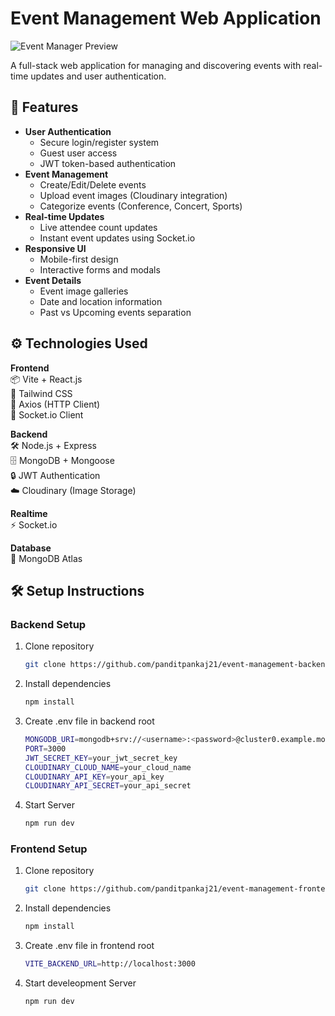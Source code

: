 # Event Management Web Application

![Event Manager Preview](https://i.imgur.com/zXy3D0Q.png)

A full-stack web application for managing and discovering events with real-time updates and user authentication.

## 🚀 Features

- **User Authentication**
  - Secure login/register system
  - Guest user access
  - JWT token-based authentication
- **Event Management**
  - Create/Edit/Delete events
  - Upload event images (Cloudinary integration)
  - Categorize events (Conference, Concert, Sports)
- **Real-time Updates**
  - Live attendee count updates
  - Instant event updates using Socket.io
- **Responsive UI**
  - Mobile-first design
  - Interactive forms and modals
- **Event Details**
  - Event image galleries
  - Date and location information
  - Past vs Upcoming events separation

## ⚙️ Technologies Used

**Frontend**  
📦 Vite + React.js  
💅 Tailwind CSS  
🔄 Axios (HTTP Client)  
🔌 Socket.io Client  

**Backend**  
🛠️ Node.js + Express  
🗄️ MongoDB + Mongoose  
🔒 JWT Authentication  
☁️ Cloudinary (Image Storage)  

**Realtime**  
⚡ Socket.io  

**Database**  
🍃 MongoDB Atlas  

## 🛠️ Setup Instructions

### Backend Setup

1. Clone repository
   ```bash
   git clone https://github.com/panditpankaj21/event-management-backend.git
2. Install dependencies
    ```bash
   npm install
3. Create .env file in backend root
    ```bash
    MONGODB_URI=mongodb+srv://<username>:<password>@cluster0.example.mongodb.net/eventdb
    PORT=3000
    JWT_SECRET_KEY=your_jwt_secret_key
    CLOUDINARY_CLOUD_NAME=your_cloud_name
    CLOUDINARY_API_KEY=your_api_key
    CLOUDINARY_API_SECRET=your_api_secret
4. Start Server
    ```bash
    npm run dev

### Frontend Setup
1. Clone repository
    ```bash
    git clone https://github.com/panditpankaj21/event-management-frontend.git

2. Install dependencies
    ```bash
    npm install
3. Create .env file in frontend root
    ```bash
    VITE_BACKEND_URL=http://localhost:3000
4. Start develeopment Server
    ```bash
    npm run dev

